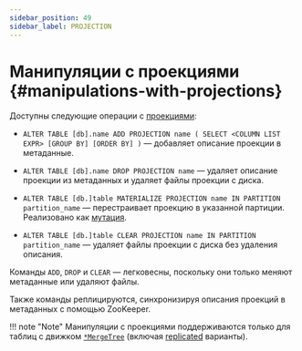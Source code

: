 ```yaml
---
sidebar_position: 49
sidebar_label: PROJECTION
---
```


# Манипуляции с проекциями {#manipulations-with-projections}

Доступны следующие операции с [проекциями](../../../engines/table-engines/mergetree-family/mergetree.md#projections):

-   `ALTER TABLE [db].name ADD PROJECTION name ( SELECT <COLUMN LIST EXPR> [GROUP BY] [ORDER BY] )` — добавляет описание проекции в метаданные.

-   `ALTER TABLE [db].name DROP PROJECTION name` — удаляет описание проекции из метаданных и удаляет файлы проекции с диска.

-   `ALTER TABLE [db.]table MATERIALIZE PROJECTION name IN PARTITION partition_name` — перестраивает проекцию в указанной партиции. Реализовано как [мутация](../../../sql-reference/statements/alter/index.md#mutations).

-   `ALTER TABLE [db.]table CLEAR PROJECTION name IN PARTITION partition_name` — удаляет файлы проекции с диска без удаления описания.

Команды `ADD`, `DROP` и `CLEAR` — легковесны, поскольку они только меняют метаданные или удаляют файлы.

Также команды реплицируются, синхронизируя описания проекций в метаданных с помощью ZooKeeper.

!!! note "Note"
    Манипуляции с проекциями поддерживаются только для таблиц с движком [`*MergeTree`](../../../engines/table-engines/mergetree-family/mergetree.md) (включая [replicated](../../../engines/table-engines/mergetree-family/replication.md) варианты).
